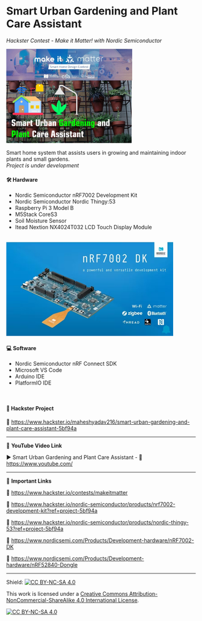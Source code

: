 # Smart Urban Gardening and Plant Care Assistant
*Hackster Contest - Make it Matter! with Nordic Semiconductor*  
  
<img src="/Images/MakeItMatter.jpg" height="250" >  
  

Smart home system that assists users in growing and maintaining indoor plants and small gardens.  
*Project is under development*  

#### 🛠 Hardware  
- Nordic Semiconductor nRF7002 Development Kit  
- Nordic Semiconductor Nordic Thingy:53  
- Raspberry Pi 3 Model B  
- M5Stack CoreS3  
- Soil Moisture Sensor  
- Itead Nextion NX4024T032 LCD Touch Display Module  

</br>

<img src="/Images/kit.jpg" height="250" >  

#### 💻 Software  
- Nordic Semiconductor nRF Connect SDK  
- Microsoft VS Code  
- Arduino IDE  
- PlatformIO IDE  
  
</br>

#### 📜 Hackster Project  
🔗 https://www.hackster.io/maheshyadav216/smart-urban-gardening-and-plant-care-assistant-5bf94a  

------------------------------------------------------------------------------------------------------

📕 **YouTube Video Link**  

▶️ Smart Urban Gardening and Plant Care Assistant - 🔗 https://www.youtube.com/ 

-------------------------------------------------------------------------------------------------------
📒 **Important Links**  
 
🔗 https://www.hackster.io/contests/makeitmatter  

🔗 https://www.hackster.io/nordic-semiconductor/products/nrf7002-development-kit?ref=project-5bf94a  

🔗 https://www.hackster.io/nordic-semiconductor/products/nordic-thingy-53?ref=project-5bf94a    

🔗 https://www.nordicsemi.com/Products/Development-hardware/nRF7002-DK  

🔗 https://www.nordicsemi.com/Products/Development-hardware/nRF52840-Dongle  

------------------------------------------------------------------------------------------  

Shield: [![CC BY-NC-SA 4.0][cc-by-nc-sa-shield]][cc-by-nc-sa]

This work is licensed under a
[Creative Commons Attribution-NonCommercial-ShareAlike 4.0 International License][cc-by-nc-sa].

[![CC BY-NC-SA 4.0][cc-by-nc-sa-image]][cc-by-nc-sa]

[cc-by-nc-sa]: http://creativecommons.org/licenses/by-nc-sa/4.0/
[cc-by-nc-sa-image]: https://licensebuttons.net/l/by-nc-sa/4.0/88x31.png
[cc-by-nc-sa-shield]: https://img.shields.io/badge/License-CC%20BY--NC--SA%204.0-lightgrey.svg

